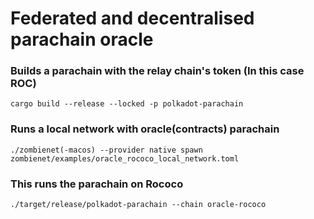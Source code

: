 # Federated and decentralised parachain oracle 
### Builds a parachain with the relay chain's token (In this case ROC)
````
cargo build --release --locked -p polkadot-parachain
````

### Runs a local network with oracle(contracts) parachain
````
./zombienet(-macos) --provider native spawn zombienet/examples/oracle_rococo_local_network.toml
````


### This runs the parachain on Rococo
````
./target/release/polkadot-parachain --chain oracle-rococo
````
